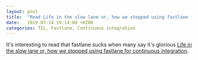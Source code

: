 ```yaml
---
layout: post
title:  "Read Life in the slow lane or, how we stopped using fastlane for continuous integration"
date:   2019-03-14 19:14:00 +0200
categories: TIL, Fastlane, Continuous integration
---
```

It's interesting to read that fastlane sucks when many say it's glorious [Life in the slow lane or, how we stopped using fastlane for continuous integration](https://silverhammermba.github.io/blog/2019/03/12/slowlane).
